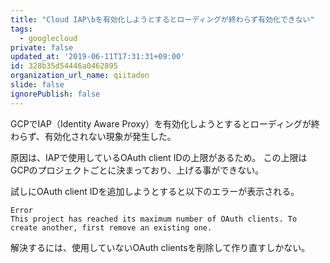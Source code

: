 ```yaml
---
title: "Cloud IAP\bを有効化しようとするとローディングが終わらず有効化できない"
tags:
  - googlecloud
private: false
updated_at: '2019-06-11T17:31:31+09:00'
id: 328b35d54446a0462895
organization_url_name: qiitadon
slide: false
ignorePublish: false
---
```

GCPでIAP（Identity Aware Proxy）を有効化しようとするとローディングが終わらず、有効化されない現象が発生した。

原因は、IAPで使用しているOAuth client IDの上限があるため。
この上限はGCPのプロジェクトごとに決まっており、上げる事ができない。

試しにOAuth client IDを追加しようとすると以下のエラーが表示される。

```
Error
This project has reached its maximum number of OAuth clients. To create another, first remove an existing one.
```

解決するには、使用していないOAuth clientsを削除して作り直すしかない。
